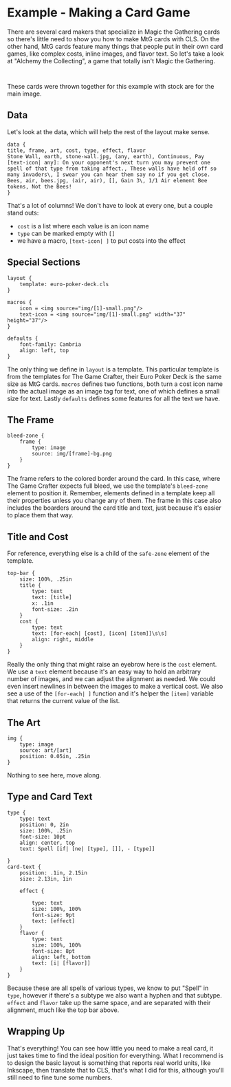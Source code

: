 # Example - Making a Card Game
There are several card makers that specialize in Magic the Gathering cards so there's little need to show you how to make MtG cards with CLS. On the other hand, MtG cards feature many things that people put in their own card games, like complex costs, inline images, and flavor text. So let's take a look at "Alchemy the Collecting", a game that totally isn't Magic the Gathering.

```{image} "./img/Stone wall.png"
```
```{image} "./img/Bees.png"
```

These cards were thrown together for this example with stock are for the main image.

## Data

Let's look at the data, which will help the rest of the layout make sense.

```
data {
title, frame, art, cost, type, effect, flavor
Stone Wall, earth, stone-wall.jpg, (any, earth), Continuous, Pay [text-icon| any]: On your opponent's next turn you may prevent one spell of that type from taking affect., These walls have held off so many invaders\, I swear you can hear them say no if you get close.
Bees, air, bees.jpg, (air, air), [], Gain 3\, 1/1 Air element Bee tokens, Not the Bees!
}
```

That's a lot of columns! We don't have to look at every one, but a couple stand outs:
 - `cost` is a list where each value is an icon name
 - `type` can be marked empty with `[]`
 - we have a macro, `[text-icon| ]` to put costs into the effect

## Special Sections

```
layout {
    template: euro-poker-deck.cls
}

macros {
    icon = <img source="img/[1]-small.png"/>
    text-icon = <img source="img/[1]-small.png" width="37" height="37"/>
}

defaults {
    font-family: Cambria
    align: left, top
}

```

The only thing we define in `layout` is a template. This particular template is from the templates for The Game Crafter, their Euro Poker Deck is the same size as MtG cards. `macros` defines two functions, both turn a cost icon name into the actual image as an image tag for text, one of which defines a small size for text. Lastly `defaults` defines some features for all the text we have.

## The Frame
```
bleed-zone {
    frame {
        type: image
        source: img/[frame]-bg.png
    }
}
```

The frame refers to the colored border around the card. In this case, where The Game Crafter expects full bleed, we use the template's `bleed-zone` element to position it. Remember, elements defined in a template keep all their properties unless you change any of them. The frame in this case also includes the boarders around the card title and text, just because it's easier to place them that way.

## Title and Cost
For reference, everything else is a child of the `safe-zone` element of the template.
```
top-bar {
    size: 100%, .25in
    title {
        type: text
        text: [title]
        x: .1in
        font-size: .2in
    }
    cost {
        type: text
        text: [for-each| [cost], [icon| [item]]\s\s]
        align: right, middle
    }
}
```

Really the only thing that might raise an eyebrow here is the `cost` element. We use a `text` element because it's an easy way to hold an arbitrary number of images, and we can adjust the alignment as needed. We could even insert newlines in between the images to make a vertical cost. We also see a use of the `[for-each| ]` function and it's helper the `[item]` variable that returns the current value of the list.

## The Art
```
img {
    type: image
    source: art/[art]
    position: 0.05in, .25in
}
```
Nothing to see here, move along.

## Type and Card Text
```
type {
    type: text
    position: 0, 2in
    size: 100%, .25in
    font-size: 10pt
    align: center, top
    text: Spell [if| [ne| [type], []], - [type]]
    
}
card-text {
    position: .1in, 2.15in
    size: 2.13in, 1in
    
    effect {
        
        type: text
        size: 100%, 100%
        font-size: 9pt
        text: [effect]
    }
    flavor {
        type: text
        size: 100%, 100%
        font-size: 8pt
        align: left, bottom
        text: [i| [flavor]]
    }
}
```
Because these are all spells of various types, we know to put "Spell" in `type`, however if there's a subtype we also want a hyphen and that subtype. `effect` and `flavor` take up the same space, and are separated with their alignment, much like the top bar above.

## Wrapping Up

That's everything! You can see how little you need to make a real card, it just takes time to find the ideal position for everything. What I recommend is to design the basic layout is something that reports real world units, like Inkscape, then translate that to CLS, that's what I did for this, although you'll still need to fine tune some numbers. 